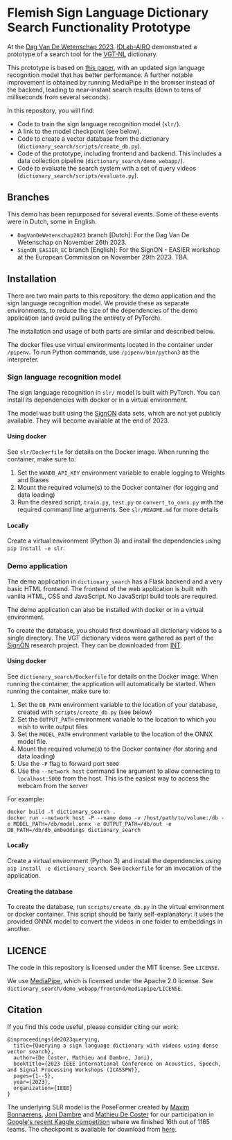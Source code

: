 # Flemish Sign Language Dictionary Search Functionality Prototype

At
the [Dag Van De Wetenschap 2023](https://www.dagvandewetenschap.be/activiteiten/universiteit-gent-kunnen-computers-gebarentaal-begrijpen-op-locatie), [IDLab-AIRO](https://airo.ugent.be/)
demonstrated a prototype of a search tool for the [VGT-NL](https://woordenboek.vlaamsegebarentaal.be/) dictionary.

This prototype is based on [this paper](https://users.ugent.be/~mcdcoste/assets/2023095125.pdf), with an updated sign
language recognition model that has better performance. A further notable improvement is obtained by
running MediaPipe in the browser instead of the backend, leading to near-instant search results (down to tens
of milliseconds from several seconds).

In this repository, you will find:

- Code to train the sign language recognition model (`slr/`).
- A link to the model checkpoint (see below).
- Code to create a vector database from the dictionary (`dictionary_search/scripts/create_db.py`).
- Code of the prototype, including frontend and backend. This includes a data collection
  pipeline (`dictionary_search/demo_webapp/`).
- Code to evaluate the search system with a set of query videos (`dictionary_search/scripts/evaluate.py`).

## Branches

This demo has been repurposed for several events. Some of these events were in Dutch, some in English.

- `DagVanDeWetenschap2023` branch [Dutch]: For the Dag Van De Wetenschap on November 26th 2023.
- `SignON_EASIER_EC` branch [English]: For the SignON - EASIER workshop at the European Commission on November 29th 2023. TBA.

## Installation

There are two main parts to this repository: the demo application and the sign language recognition model.
We provide these as separate environments, to reduce the size of the dependencies of the demo application
(and avoid pulling the entirety of PyTorch).

The installation and usage of both parts are similar and described below.

The docker files use virtual environments located in the container under `/pipenv`. To run Python commands,
use `/pipenv/bin/python3` as the interpreter.

### Sign language recognition model

The sign language recognition in `slr/` model is built with PyTorch. You can install its dependencies
with docker or in a virtual environment.

The model was built using the [SignON](https://signon-project.eu) data sets, which are not yet publicly available.
They will become available at the end of 2023.

#### Using docker

See `slr/Dockerfile` for details on the Docker image.
When running the container, make sure to:

1. Set the `WANDB_API_KEY` environment variable to enable logging to Weights and Biases
2. Mount the required volume(s) to the Docker container (for logging and data loading)
3. Run the desired script, `train.py`, `test.py` or `convert_to_onnx.py` with the required command line arguments. See
   `slr/README.md` for more details

#### Locally

Create a virtual environment (Python 3) and install the dependencies using `pip install -e slr`.

### Demo application

The demo application in `dictionary_search` has a Flask backend and a very basic HTML frontend.
The frontend of the web application is built with vanilla HTML, CSS and JavaScript.
No JavaScript build tools are required.

The demo application can also be installed with docker or in a virtual environment.

To create the database, you should first download all dictionary videos to a single directory.
The VGT dictionary videos were gathered as part of the [SignON](https://signon-project.eu) research project.
They can be downloaded from [INT](https://taalmaterialen.ivdnt.org/download/woordenboek-vgt/).

#### Using docker

See `dictionary_search/Dockerfile` for details on the Docker image.
When running the container, the application will automatically be started.
When running the container, make sure to:

1. Set the `DB_PATH` environment variable to the location of your database, created with `scripts/create_db.py`
   (see below)
2. Set the `OUTPUT_PATH` environment variable to the location to which you wish to write output files
3. Set the `MODEL_PATH` environment variable to the location of the ONNX model file.
4. Mount the required volume(s) to the Docker container (for storing and data loading)
5. Use the `-P` flag to forward port `5000`
6. Use the `--network host` command line argument to allow connecting to `localhost:5000` from the host. This is
   the easiest way to access the webcam from the server

For example:

```commandline
docker build -t dictionary_search .
docker run --network host -P --name demo -v /host/path/to/volume:/db -e MODEL_PATH=/db/model.onnx -e OUTPUT_PATH=/db/out -e DB_PATH=/db/db_embeddings dictionary_search
```

#### Locally

Create a virtual environment (Python 3) and install the dependencies using `pip install -e dictionary_search`.
See `Dockerfile` for an invocation of the application.

#### Creating the database

To create the database, run `scripts/create_db.py` in the virtual environment or docker container.
This script should be fairly self-explanatory: it uses the provided ONNX model to convert the videos in one folder
to embeddings in another.

## LICENCE

The code in this repository is licensed under the MIT license. See `LICENSE`.

We use [MediaPipe](https://developers.google.com/mediapipe), which is licensed under the Apache 2.0 license.
See `dictionary_search/demo_webapp/frontend/mediapipe/LICENSE`.

## Citation

If you find this code useful, please consider citing our work:

```
@inproceedings{de2023querying,
  title={Querying a sign language dictionary with videos using dense vector search},
  author={De Coster, Mathieu and Dambre, Joni},
  booktitle={2023 IEEE International Conference on Acoustics, Speech, and Signal Processing Workshops (ICASSPW)},
  pages={1--5},
  year={2023},
  organization={IEEE}
}
```

The underlying SLR model is the PoseFormer created by [Maxim Bonnaerens](https://maxim.bonnaerens.com/),
[Joni Dambre](https://airo.ugent.be/members/joni/) and [Mathieu De Coster](https://users.ugent.be/~mcdcoste/index.html)
for our participation in [Google's recent Kaggle competition](https://www.kaggle.com/competitions/asl-signs)
where we finished 16th out of 1165 teams.
The checkpoint is available for download from [here](https://cloud.ilabt.imec.be/index.php/s/RmySLwxaAGWp5ye).
